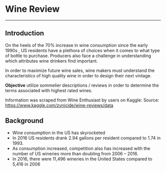 # Wine Review
---

## Introduction
On the heels of the 70% increase in wine consumption since the early 1990s , US residents have a plethora of choices when it comes to what type of bottle to purchase.  Producers also face a challenge in understanding which attributes wine drinkers find important. 

In order to maximize future wine sales, wine makers must understand the characteristics of high quality wine in order to design their next vintage.

**Objective**
utilize sommelier descriptions / reviews in order to determine the terms associated with highest rated wines.

Information was scraped from Wine Enthusiast by users on Kaggle:
Source: https://www.kaggle.com/zynicide/wine-reviews/data

## Background
* Wine consumption in the US has skyrocketed
* In 2016 US residents drank 2.94 gallons per resident compared to 1.74 in 1993.
* As consumption increased, competition also has increased with the number of US wineries more than doubling from 2006 – 2016.
* In 2016, there were 11,496 wineries in the United States compared to 5,416 in 2006


